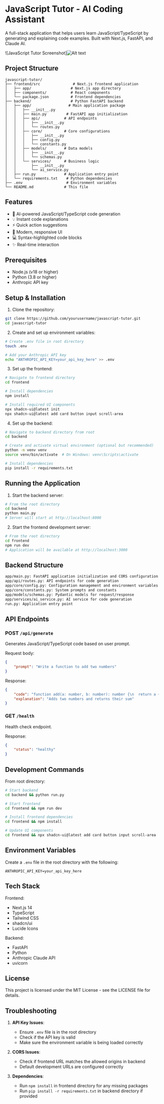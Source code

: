 # JavaScript Tutor - AI Coding Assistant

A full-stack application that helps users learn JavaScript/TypeScript by generating and explaining code examples. Built with Next.js, FastAPI, and Claude AI.

![JavaScript Tutor Screenshot]![Alt text](image.png)

## Project Structure

```
javascript-tutor/
├── frontend/src               # Next.js frontend application
│   ├── app/                  # Next.js app directory
│   ├── components/           # React components
│   └── package.json          # Frontend dependencies
├── backend/                  # Python FastAPI backend
│   ├── app/                 # Main application package
│   │   ├── __init__.py
│   │   ├── main.py         # FastAPI app initialization
│   │   ├── api/           # API endpoints
│   │   │   ├── __init__.py
│   │   │   └── routes.py
│   │   ├── core/          # Core configurations
│   │   │   ├── __init__.py
│   │   │   ├── config.py
│   │   │   └── constants.py
│   │   ├── models/        # Data models
│   │   │   ├── __init__.py
│   │   │   └── schemas.py
│   │   └── services/      # Business logic
│   │       ├── __init__.py
│   │       └── ai_service.py
│   ├── run.py             # Application entry point
│   └── requirements.txt    # Python dependencies
├── .env                    # Environment variables
└── README.md              # This file
```

## Features

- 🤖 AI-powered JavaScript/TypeScript code generation
- 💡 Instant code explanations
- ⚡ Quick action suggestions
- 🎨 Modern, responsive UI
- 💻 Syntax-highlighted code blocks
- ✨ Real-time interaction        

## Prerequisites

- Node.js (v18 or higher)
- Python (3.8 or higher)
- Anthropic API key

## Setup & Installation

1. Clone the repository:
```bash
git clone https://github.com/yourusername/javascript-tutor.git
cd javascript-tutor
```

2. Create and set up environment variables:
```bash
# Create .env file in root directory
touch .env

# Add your Anthropic API key
echo "ANTHROPIC_API_KEY=your_api_key_here" >> .env
```

3. Set up the frontend:
```bash
# Navigate to frontend directory
cd frontend

# Install dependencies
npm install

# Install required UI components
npx shadcn-ui@latest init
npx shadcn-ui@latest add card button input scroll-area
```

4. Set up the backend:
```bash
# Navigate to backend directory from root
cd backend

# Create and activate virtual environment (optional but recommended)
python -m venv venv
source venv/bin/activate  # On Windows: venv\Scripts\activate

# Install dependencies
pip install -r requirements.txt
```

## Running the Application

1. Start the backend server:
```bash
# From the root directory
cd backend
python main.py
# Server will start at http://localhost:8000
```

2. Start the frontend development server:
```bash
# From the root directory
cd frontend
npm run dev
# Application will be available at http://localhost:3000

```
## Backend Structure
```bash
app/main.py: FastAPI application initialization and CORS configuration
app/api/routes.py: API endpoints for code generation
app/core/config.py: Configuration management and environment variables
app/core/constants.py: System prompts and constants
app/models/schemas.py: Pydantic models for request/response
app/services/ai_service.py: AI service for code generation
run.py: Application entry point
```

## API Endpoints

### POST `/api/generate`
Generates JavaScript/TypeScript code based on user prompt.

Request body:
```json
{
    "prompt": "Write a function to add two numbers"
}
```

Response:
```json
{
    "code": "function add(a: number, b: number): number {\n  return a + b;\n}",
    "explanation": "Adds two numbers and returns their sum"
}
```

### GET `/health`
Health check endpoint.

Response:
```json
{
    "status": "healthy"
}
```

## Development Commands

From root directory:

```bash
# Start backend
cd backend && python run.py

# Start frontend
cd frontend && npm run dev

# Install frontend dependencies
cd frontend && npm install

# Update UI components
cd frontend && npx shadcn-ui@latest add card button input scroll-area
```

## Environment Variables

Create a `.env` file in the root directory with the following:

```env
ANTHROPIC_API_KEY=your_api_key_here
```

## Tech Stack

Frontend:
- Next.js 14
- TypeScript
- Tailwind CSS
- shadcn/ui
- Lucide Icons

Backend:
- FastAPI
- Python
- Anthropic Claude API
- uvicorn



## License

This project is licensed under the MIT License - see the LICENSE file for details.

## Troubleshooting

1. **API Key Issues**:
   - Ensure `.env` file is in the root directory
   - Check if the API key is valid
   - Make sure the environment variable is being loaded correctly

2. **CORS Issues**:
   - Check if frontend URL matches the allowed origins in backend
   - Default development URLs are configured correctly

3. **Dependencies**:
   - Run `npm install` in frontend directory for any missing packages
   - Run `pip install -r requirements.txt` in backend directory if provided



